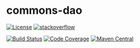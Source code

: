 # commons-dao
[![License](https://img.shields.io/badge/License-Apache%202.0-blue.svg)](https://opensource.org/licenses/Apache-2.0)
[![stackoverflow](https://img.shields.io/badge/reportportal-stackoverflow-orange.svg?style=flat)](http://stackoverflow.com/questions/tagged/reportportal)

[![Build Status](https://travis-ci.org/reportportal/commons-dao.svg?branch=postgres-migration)](https://travis-ci.org/reportportal/commons-dao)
[![Code Coverage](https://codecov.io/gh/reportportal/commons-dao/branch/postgres-migration/graphs/badge.svg)](https://codecov.io/gh/reportportal/commons-dao/branch/postgres-migration)
[![Maven Central](https://img.shields.io/maven-central/v/com.epam.reportportal/commons-dao.svg?label=Maven%20Central)](https://search.maven.org/search?q=g:%22com.epam.reportportal%22%20AND%20a:%22commons-dao%22)
